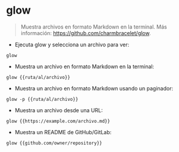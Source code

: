 # glow

> Muestra archivos en formato Markdown en la terminal.
> Más información: <https://github.com/charmbracelet/glow>.

- Ejecuta glow y selecciona un archivo para ver:

`glow`

- Muestra un archivo en formato Markdown en la terminal:

`glow {{ruta/al/archivo}}`

- Muestra un archivo en formato Markdown usando un paginador:

`glow -p {{ruta/al/archivo}}`

- Muestra un archivo desde una URL:

`glow {{https://example.com/archivo.md}}`

- Muestra un README de GitHub/GitLab:

`glow {{github.com/owner/repository}}`
